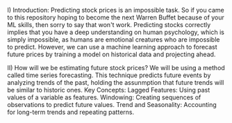 I) Introduction:
Predicting stock prices is an impossible task. So if you came to this repository hoping to become the next Warren Buffet because of your ML skills, then sorry to say that won't work. Predicting stocks correctly implies that you have a deep understanding on human psychology, which is simply impossible, as humans are emotional creatures who are impossible to predict.
However, we can use a machine learning approach to forecast future prices by training a model on historical data and projecting ahead.

II) How will we be estimating future stock prices?
We will be using a method called time series forecasting. This technique predicts future events by analyzing trends of the past, holding the assunmption that future trends will be similar to historic ones.
Key Concepts:
  Lagged Features: Using past values  of a variable as features.
  Windowing: Creating sequences of observations to predict future values.
  Trend and Seasonality: Accounting for long-term trends and repeating patterns.
 
